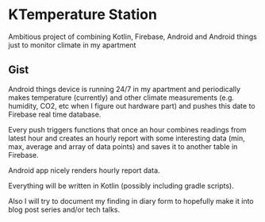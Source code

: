 # KTemperature Station

Ambitious project of combining Kotlin, Firebase, Android and Android things just to monitor climate in my apartment


## Gist 

Android things device is running 24/7 in my apartment and periodically makes temperature (currently) and other climate measurements (e.g. humidity, CO2, etc when I figure out hardware part) and pushes this date to Firebase real time database.

Every push triggers functions that once an hour combines readings from latest hour and creates an hourly report with some interesting data (min, max, average and array of data points) and saves it to another table in Firebase.

Android app nicely renders hourly report data.

Everything will be written in Kotlin (possibly including gradle scripts). 

Also I will try to document my finding in diary form to hopefully make it into blog post series and/or tech talks.


